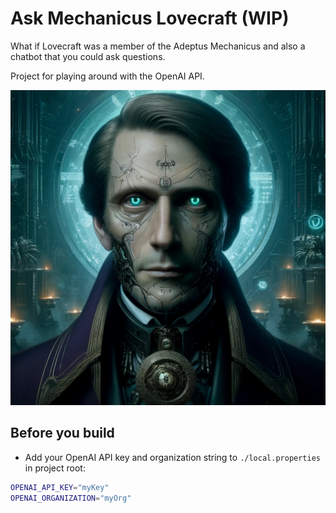 # Ask Mechanicus Lovecraft (WIP)
What if Lovecraft was a member of the Adeptus Mechanicus and also a chatbot that you could ask questions. 

Project for playing around with the OpenAI API.

![Mechanicus Lovecraft](resources/mechanicus_lovecraft_001.webp?raw=true "Mechanicus Lovecraft")

## Before you build
- Add your OpenAI API key and organization string to `./local.properties` in project root:
```bash
OPENAI_API_KEY="myKey"
OPENAI_ORGANIZATION="myOrg"
```
